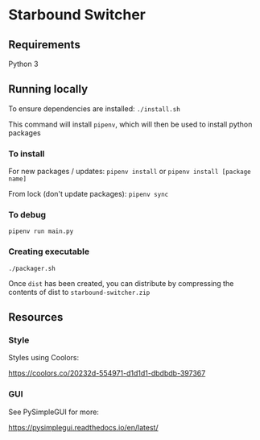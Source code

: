 # Starbound Switcher

## Requirements

Python 3

## Running locally

To ensure dependencies are installed:
`./install.sh`

This command will install `pipenv`, which will then be used to install python packages

### To install

For new packages / updates:
`pipenv install` or `pipenv install [package name]`

From lock (don't update packages):
`pipenv sync`

### To debug

`pipenv run main.py`

### Creating executable

`./packager.sh`

Once `dist` has been created, you can distribute by compressing the contents of dist to `starbound-switcher.zip`

## Resources

### Style

Styles using Coolors:

https://coolors.co/20232d-554971-d1d1d1-dbdbdb-397367

### GUI

See PySimpleGUI for more:

https://pysimplegui.readthedocs.io/en/latest/
